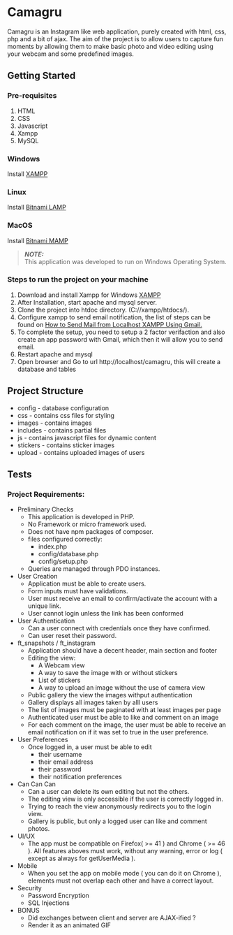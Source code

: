 # Camagru
Camagru is an Instagram like web application, purely created with html, css, php and a bit of ajax.  The aim of the project is to allow users to capture fun moments by allowing them to make basic photo and video editing using your webcam and some predefined images.

## Getting Started
### Pre-requisites
<ol>
    <li>HTML</li>
    <li>CSS</li>
    <li>Javascript</li>
    <li>Xampp</li>
    <li>MySQL</li>
</ol>

### Windows
Install <a href="https://www.apachefriends.org/index.html"> XAMPP </a>

### Linux
Install <a href="https://bitnami.com/stack/lamp">Bitnami LAMP</a>

### MacOS
Install <a href="https://bitnami.com/stack/mamp">Bitnami MAMP</a>

> **_NOTE:_**  
>This application was developed to run on Windows Operating System.

### Steps to run the project on your machine
<ol>
    <li>Download and install Xampp for Windows <a href="https://www.apachefriends.org/index.html"> XAMPP </a></li>
        <li>After Installation, start apache and mysql server.</li>
        <li>Clone the project into htdoc directory. (C://xampp/htdocs/).</li>
        <li>Configure xampp to send email notification, the list of steps can be found on <a href="https://meetanshi.com/blog/send-mail-from-localhost-xampp-using-gmail/">How to Send Mail from Localhost XAMPP Using Gmail.</a></li>
        <li>To complete the setup, you need to setup a 2 factor verifaction and also create an app password with Gmail, which then it will allow you to send email.</li>
        <li>Restart apache and mysql</li>
        <li>Open browser and Go to url http://localhost/camagru, this will create a database and tables</li>
</ol>

## Project Structure
<ul>
    
<li>config - database configuration </li>
<li>css - contains css files for styling</li>
<li>images - contains images</li>
<li>includes - contains partial files</li>
<li>js - contains javascript files for dynamic content</li>
<li>stickers - contains sticker images</li>
<li>upload - contains uploaded images of users</li>

</ul>


## Tests
### Project Requirements:
<ul>
     <li>Preliminary Checks
        <ul>
            <li>This application is developed in PHP.</li>
            <li>No Framework or micro framework used.</li>
            <li>Does not have npm packages of composer.</li>
            <li>files configured correctly:
                <ul>
                    <li>index.php</li>
                    <li>config/database.php</li>
                    <li>config/setup.php</li>
                </ul>
            </li>
            <li>Queries are managed through PDO instances.</li>
        </ul>
    </li>
    <li>User Creation
        <ul>
            <li>Application must be able to create users.</li>
            <li>Form inputs must have validations.</li>
            <li>User must receive an email to confirm/activate the account with a unique link.</li>
            <li>User cannot login unless the link has been conformed</li>
        </ul>
    </li>
    <li>User Authentication
        <ul>
            <li>Can a user connect with credentials once they have confirmed.</li>
            <li>Can user reset their password.</li>
        </ul>
    </li>
    <li>ft_snapshots / ft_instagram
        <ul>
            <li>Application should have a decent header, main section and footer</li>
            <li>Editing the view:
                <ul>
                    <li>A Webcam view</li>
                    <li>A way to save the image with or without stickers</li>
                    <li>List of stickers</li>
                    <li>A way to upload an image without the use of camera view</li>
                </ul>
            </li>
            <li>Public gallery the view the images withput authentication</li>
            <li>Gallery displays all images taken by alll users</li>
            <li>The list of images must be paginated with at least images per page</li>
            <li>Authenticated user must be able to like and comment on an image</li>
            <li>For each comment on the image, the user must be able to receive an email notification on if it was set to true in the user preference.</li>
        </ul>
    </li>
    <li>User Preferences
        <ul>
            <li>Once logged in, a user must be able to edit
                <ul>
                    <li>their username</li>
                    <li>their email address</li>
                    <li>their password</li>
                    <li>their notification preferences</li>
                </ul>
            </li>
        </ul>
    </li>
    <li>Can Can Can
        <ul>
            <li>Can a user can delete its own editing but not the others.</li>
            <li>The editing view is only accessible if the user is correctly logged in.</li>
            <li>Trying to reach the view anonymously redirects you to the login view.</li>
            <li>Gallery is public, but only a logged user can like and comment photos.</li>
        </ul>
    </li>
    <li>UI/UX
        <ul>
            <li>The app must be compatible on Firefox( >= 41 ) and Chrome ( >= 46 ). All
features aboves must work, without any warning, error or log ( except as always for getUserMedia ).</li>
        </ul>
    </li>
    <li>Mobile
        <ul>
            <li>When you set the app on mobile mode ( you can do it on Chrome ), elements
must not overlap each other and have a correct layout.</li>
        </ul>
    </li>
    <li>Security
        <ul>
            <li>Password Encryption</li>
            <li>SQL Injections</li>
        </ul>
    </li>
    <li>BONUS
        <ul>
            <li>Did exchanges between client and server are AJAX-ified ?</li>
            <li>Render it as an animated GIF</li>
        </ul>
    </li>
</ul>
